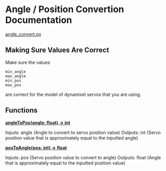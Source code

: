 # Angle / Position Convertion Documentation

[angle_convert.py](/src/robot_parts/utils/angle_convert.py)

## Making Sure Values Are Correct

Make sure the values
```
min_angle
max_angle
min_pos
max_pos
```
are correct for the model of dynamixel servos that you are using.

## Functions

<u>**angleToPos(angle: float) -> int**</u>

Inputs: angle (Angle to convert to servo position value)
Outputs: int (Servo position value that is approximately equal to the inputted angle)

<u>**posToAngle(pos: int) -> float**</u>

Inputs: pos (Servo position value to convert to angle)
Outputs: float (Angle that is approximately equal to the inputted position value)